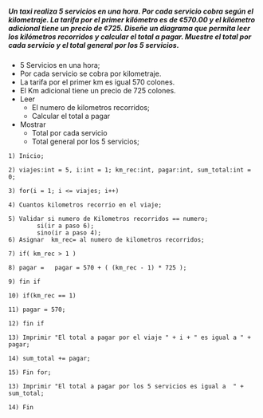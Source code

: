 ##### Un taxi realiza 5 servicios en una hora. Por cada servicio cobra según el kilometraje. La tarifa por el primer kilómetro es de ¢570.00 y el kilómetro adicional tiene un precio de ¢725. Diseñe un diagrama que permita leer los kilómetros recorridos y calcular el total a pagar. Muestre el total por cada servicio y el total general por los 5 servicios. 

* 5 Servicios en una hora;
* Por cada servicio se cobra por kilometraje.
* La tarifa por el primer km es igual 570 colones.
* El Km adicional tiene un precio de 725 colones.
* Leer
    * El numero de kilometros recorridos;
    * Calcular el total a pagar
* Mostrar
    * Total por cada servicio
    * Total general por los 5 servicios;
```
1) Inicio;

2) viajes:int = 5, i:int = 1; km_rec:int, pagar:int, sum_total:int = 0;

3) for(i = 1; i <= viajes; i++)

4) Cuantos kilometros recorrio en el viaje;
      
5) Validar si numero de Kilometros recorridos == numero;
        si(ir a paso 6);
        sino(ir a paso 4);
6) Asignar  km_rec= al numero de kilometros recorridos;
       
7) if( km_rec > 1 )
       
8) pagar =   pagar = 570 + ( (km_rec - 1) * 725 );
     
9) fin if
     
10) if(km_rec == 1)
     
11) pagar = 570;

12) fin if
     
13) Imprimir "El total a pagar por el viaje " + i + " es igual a " + pagar;

14) sum_total += pagar;
      
15) Fin for;
         
13) Imprimir "El total a pagar por los 5 servicios es igual a  " + sum_total;
         
14) Fin         
```
    
